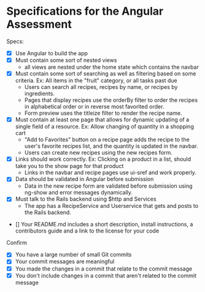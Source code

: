 # Specifications for the Angular Assessment

Specs:
- [x] Use Angular to build the app
- [x] Must contain some sort of nested views
	- all views are nested under the home state which contains the navbar
- [x] Must contain some sort of searching as well as filtering based on some criteria. Ex: All items in the "fruit" category, or all tasks past due
	- Users can search all recipes, recipes by name, or recipes by ingredients.
	- Pages that display recipes use the orderBy filter to order the recipes in alphabetical order or in reverse most favorited order.
	- Form preview uses the titleize filter to render the recipe name.
- [x] Must contain at least one page that allows for dynamic updating of a single field of a resource. Ex: Allow changing of quantity in a shopping cart
	- "Add to Favorites" button on a recipe page adds the recipe to the user's favorite recipes list, and the quantity is updated in the navbar.
	- Users can create new recipes using the new recipes form.
- [x] Links should work correctly. Ex: Clicking on a product in a list, should take you to the show page for that product
	- Links in the navbar and recipe pages use ui-sref and work properly.
- [x] Data should be validated in Angular before submission
	- Data in the new recipe form are validated before submission using ng-show and error messages dynamically.
- [x] Must talk to the Rails backend using $http and Services
	- The app has a RecipeService and Userservice that gets and posts to the Rails backend.
- [] Your README.md includes a short description, install instructions, a contributors guide and a link to the license for your code

Confirm
- [x] You have a large number of small Git commits
- [x] Your commit messages are meaningful
- [x] You made the changes in a commit that relate to the commit message
- [x] You don't include changes in a commit that aren't related to the commit message
